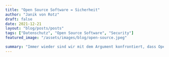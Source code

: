 ```yaml
---
title: "Open Source Software = Sicherheit"
author: "Janik von Rotz"
draft: false
date: 2021-12-21
layout: "blog/posts/posts"
tags: ["Datenschutz", "Open Source Software", "Security"]
featured_image: "/assets/images/blog/open-source.jpeg"

summary: "Immer wieder sind wir mit dem Argument konfrontiert, dass Open Source Software (OSS) nicht sicher sein kann, weil es gratis ist. Oft fällt auch das 'there is no free lunch'-Idiom. Warum dieses Argumen..."
---
```



